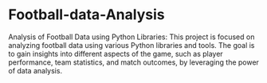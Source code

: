 # Football-data-Analysis
Analysis of Football Data using Python Libraries: This project is focused on analyzing football data using various Python libraries and tools. The goal is to gain insights into different aspects of the game, such as player performance, team statistics, and match outcomes, by leveraging the power of data analysis.
